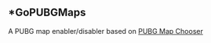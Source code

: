 *GoPUBGMaps
---

A PUBG map enabler/disabler based on [PUBG Map Chooser](https://github.com/EpicKitten/PUBG-Map-Chooser.git)